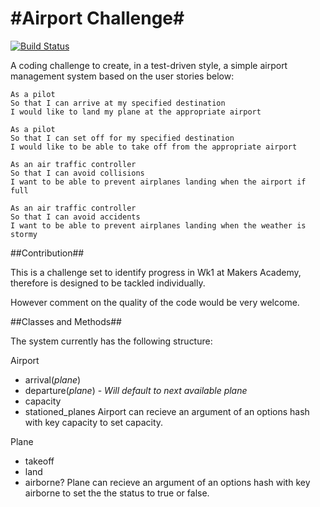 #Airport Challenge#
=================

[![Build Status](https://travis-ci.org/RBGeomaticsRob/airport_challenge.svg?branch=master)](https://travis-ci.org/RBGeomaticsRob/airport_challenge)

A coding challenge to create, in a test-driven style, a simple airport management system based on the user stories below:

```
As a pilot
So that I can arrive at my specified destination
I would like to land my plane at the appropriate airport

As a pilot
So that I can set off for my specified destination
I would like to be able to take off from the appropriate airport

As an air traffic controller
So that I can avoid collisions
I want to be able to prevent airplanes landing when the airport if full

As an air traffic controller
So that I can avoid accidents
I want to be able to prevent airplanes landing when the weather is stormy
```
##Contribution##

This is a challenge set to identify progress in Wk1 at Makers Academy, therefore is designed to be tackled individually.

However comment on the quality of the code would be very welcome.


##Classes and Methods##

The system currently has the following structure:

Airport
- arrival(*plane*)
- departure(*plane*) - *Will default to next available plane*
- capacity
- stationed_planes
Airport can recieve an argument of an options hash with key capacity to set capacity.

Plane
- takeoff
- land
- airborne?
Plane can recieve an argument of an options hash with key airborne to set the the status to true or false.

